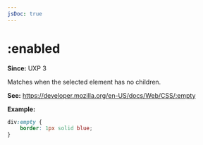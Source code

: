 ```yaml
---
jsDoc: true
---
```

# :enabled

**Since:** UXP 3

Matches when the selected element has no children.

**See:** https://developer.mozilla.org/en-US/docs/Web/CSS/:empty

**Example:**

```css
div:empty {
    border: 1px solid blue;
}
```


